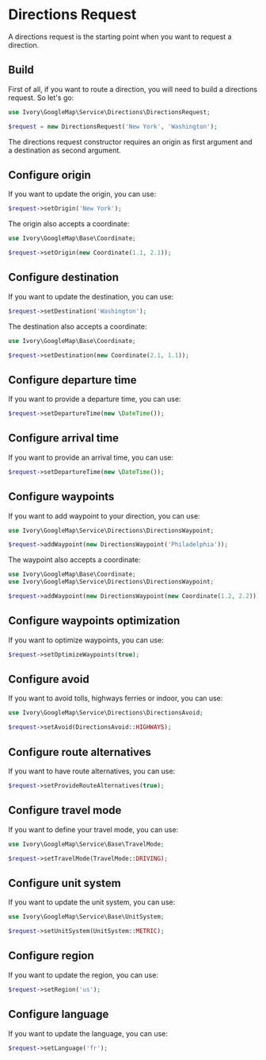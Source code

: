 # Directions Request

A directions request is the starting point when you want to request a direction.

## Build

First of all, if you want to route a direction, you will need to build a directions request. So let's go:

``` php
use Ivory\GoogleMap\Service\Directions\DirectionsRequest;

$request = new DirectionsRequest('New York', 'Washington');
```

The directions request constructor requires an origin as first argument and a destination as second argument.
 
## Configure origin

If you want to update the origin, you can use:

``` php
$request->setOrigin('New York');
```

The origin also accepts a coordinate:

``` php
use Ivory\GoogleMap\Base\Coordinate;

$request->setOrigin(new Coordinate(1.1, 2.1));
```

## Configure destination

If you want to update the destination, you can use:

``` php
$request->setDestination('Washington');
```

The destination also accepts a coordinate:

``` php
use Ivory\GoogleMap\Base\Coordinate;

$request->setDestination(new Coordinate(2.1, 1.1));
```

## Configure departure time

If you want to provide a departure time, you can use:

``` php
$request->setDepartureTime(new \DateTime());
```

## Configure arrival time

If you want to provide an arrival time, you can use:

``` php
$request->setDepartureTime(new \DateTime());
```

## Configure waypoints

If you want to add waypoint to your direction, you can use:

``` php
use Ivory\GoogleMap\Service\Directions\DirectionsWaypoint;

$request->addWaypoint(new DirectionsWaypoint('Philadelphia'));
```

The waypoint also accepts a coordinate:

``` php
use Ivory\GoogleMap\Base\Coordinate;
use Ivory\GoogleMap\Service\Directions\DirectionsWaypoint;

$request->addWaypoint(new DirectionsWaypoint(new Coordinate(1.2, 2.2)));
```

## Configure waypoints optimization

If you want to optimize waypoints, you can use:

``` php
$request->setOptimizeWaypoints(true);
```

## Configure avoid

If you want to avoid tolls, highways ferries or indoor, you can use:

``` php
use Ivory\GoogleMap\Service\Directions\DirectionsAvoid;

$request->setAvoid(DirectionsAvoid::HIGHWAYS);
```

## Configure route alternatives

If you want to have route alternatives, you can use:

``` php
$request->setProvideRouteAlternatives(true);
```

## Configure travel mode

If you want to define your travel mode, you can use:

``` php
use Ivory\GoogleMap\Service\Base\TravelMode;

$request->setTravelMode(TravelMode::DRIVING);
```

## Configure unit system

If you want to update the unit system, you can use:

``` php
use Ivory\GoogleMap\Service\Base\UnitSystem;

$request->setUnitSystem(UnitSystem::METRIC);
```

## Configure region

If you want to update the region, you can use:

``` php
$request->setRegion('us');
```

## Configure language

If you want to update the language, you can use:

``` php
$request->setLanguage('fr');
```
